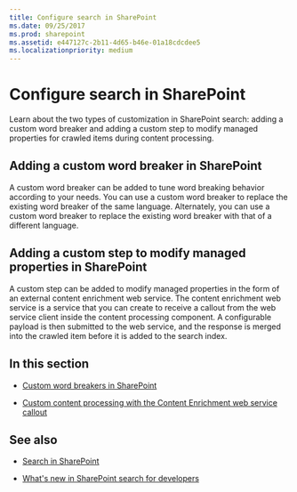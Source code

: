 ```yaml
---
title: Configure search in SharePoint
ms.date: 09/25/2017
ms.prod: sharepoint
ms.assetid: e447127c-2b11-4d65-b46e-01a18cdcdee5
ms.localizationpriority: medium
---
```



# Configure search in SharePoint
Learn about the two types of customization in SharePoint search: adding a custom word breaker and adding a custom step to modify managed properties for crawled items during content processing.
   

## Adding a custom word breaker in SharePoint
<a name="SP15configsearch_word"> </a>

A custom word breaker can be added to tune word breaking behavior according to your needs. You can use a custom word breaker to replace the existing word breaker of the same language. Alternately, you can use a custom word breaker to replace the existing word breaker with that of a different language.
  
    
    

## Adding a custom step to modify managed properties in SharePoint
<a name="SP15ConfigSearch_customstep"> </a>

A custom step can be added to modify managed properties in the form of an external content enrichment web service. The content enrichment web service is a service that you can create to receive a callout from the web service client inside the content processing component. A configurable payload is then submitted to the web service, and the response is merged into the crawled item before it is added to the search index.
  
    
    

## In this section
<a name="SP15ConfigSearch_customstep"> </a>


-  [Custom word breakers in SharePoint](custom-word-breakers-in-sharepoint-server.md)
    
  
-  [Custom content processing with the Content Enrichment web service callout](custom-content-processing-with-the-content-enrichment-web-service-callout.md)
    
  

## See also
<a name="SP15configsearch_addlresources"> </a>


-  [Search in SharePoint](search-in-sharepoint.md)
    
  
-  [What's new in SharePoint search for developers](what-s-new-in-sharepoint-search-for-developers.md)
    
  

